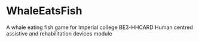 # WhaleEatsFish
A whale eating fish game for Imperial college BE3-HHCARD Human centred assistive and rehabilitation devices module
